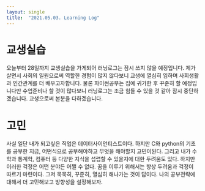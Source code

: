 ```yaml
---
layout: single
title:  "2021.05.03. Learning Log"
---
```


# 교생실습
  
오늘부터 28일까지 교생실습을 가게되어 러닝로그는 잠시 쓰지 않을 예정입니다. 제가 살면서 사회의 일원으로써 역할한 경험이 많지 않다보니 교생에
열심히 임하며 사회생활과 인간관계를 더 배우고자합니다. 물론 파이썬공부는 집에 귀가한 후 꾸준히 할 예정입니다만 수업준비나 할 것이 많다보니
러닝로그는 조금 힘들 수 있을 것 같아 잠시 중단하겠습니다. 교생으로써 본분을 다하겠습니다.

# 고민
  
사실 일단 내가 되고싶은 직업은 데이터사이언티스트이다. 하지만 C와 python의 기초를 공부한 지금, 어떤식으로 공부해야하고 무엇을 해야할지 고민이된다.
그리고 내가 수학과 통계학, 컴퓨터 등 다양한 지식을 섭렵할 수 있을지에 대한 두려움도 있다. 하지만 이러한 걱정은 어떤 분야든 어쩔 수 없다.
꿈을 이루기 위해서는 항상 두려움과 걱정이 따르기 마련이다. 그저 묵묵히, 꾸준히, 열심히 해나가는 것이 답이다. 나의 공부전략에 대해서 더 고민해보고
방향성을 설정해보자.
